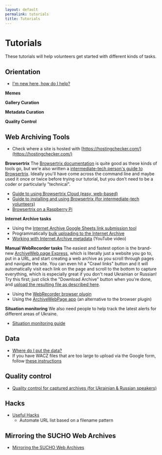 ```yaml
---
layout: default
permalink: tutorials
title: Tutorials
---
```


# Tutorials

These tutorials will help volunteers get started with different kinds of tasks.

## Orientation
* [I'm new here, how do I help?](/orientation)

**Memes**

**Gallery Curation**

**Metadata Curation**

**Quality Control**


## Web Archiving Tools

* Check where a site is hosted with [https://hostingchecker.com/](https://hostingchecker.com/)

**Browsertrix**
The [Browsertrix documentation](https://github.com/webrecorder/browsertrix-crawler) is quite good as these kinds of tools go, but we'e also written a [intermediate-tech person's guide to Browsertrix](browsertrix). Ideally you'll have come across the command line and maybe used it once or twice before trying our tutorial, but you don't need to be a coder or particularly "technical".

  * [Guide to using Browsertrix Cloud (easy, web-based)](/browsertrix-cloud)
  * [Guide to installing and using Browsertrix (for intermediate-tech volunteers)](/browsertrix)
  * [Browsertrix on a Raspberry Pi](/raspberry-pi)

**Internet Archive tasks**

  * Using the [Internet Archive Google Sheets link submission tool](/ia-gsheets)
  * Programmatically [bulk uploading to the Internet Archive](/ia-bulk-upload)
  * [Working with Internet Archive metadata](https://www.youtube.com/watch?v=A-REbP8lhh0) (YouTube video)

**Manual WebRecorder tasks**
The easiest and fastest option is the brand-new [ArchiveWeb.page Express](https://express.archiveweb.page/#https://example.com/), which is literally just a website you go to, put in a URL, and start creating a web archive as you scroll through pages and navigate the site. You can even hit a "Crawl links" button and it will automatically visit each link on the page and scroll to the bottom to capture everything, which is especially great if you don't read Ukrainian or Russian! Try this first; just click the "Download Archive" button when you're done, and [upload the resulting file as described here](/data-upload).

  * Using the [WebRecorder browser plugin](/webrecorder-plugin-instructions)
  * Using the [ArchiveWebPage app](/archivewebpage-app-instructions) (an alternative to the browser plugin)

**Situation monitoring**
We also need people to help track the latest alerts for different areas of Ukraine.

  * [Situation monitoring guide](/situation-monitoring)

## Data
* [Where do I put the data?](/data-upload)
* If you have WACZ files that are too large to upload via the Google form, follow [these instructions](/wacz-upload-aws)

## Quality control
* [Quality control for captured archives (for Ukrainian & Russian speakers)](/qc)

## Hacks
* [Useful Hacks](https://www.sucho.org/hacks)
  * Automate URL list based on a filename pattern

## Mirroring the SUCHO Web Archives
* [Mirroring the SUCHO Web Archives](/mirroring)
